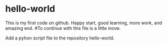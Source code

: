 # hello-world
This is my first code on github. Happy start, good learning, more work, and amazing end.
#To continue with this file is a little move.

Add a pyhon script file to the repository hello-world.
